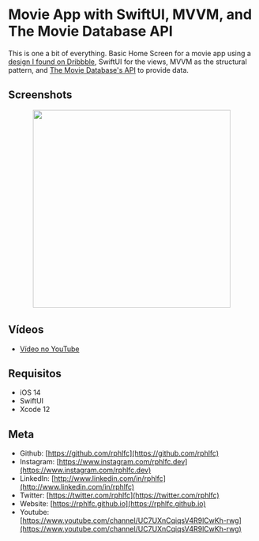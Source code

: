 # Movie App with SwiftUI, MVVM, and The Movie Database API
This is one a bit of everything. Basic Home Screen for a movie app using a [design I found on Dribbble](https://dribbble.com/shots/14790000-Movie-Online-App), SwiftUI for the views, MVVM as the structural pattern, and [The Movie Database's API](https://www.themoviedb.org) to provide data.

## Screenshots
<p align="center">
    <img src="https://user-images.githubusercontent.com/16376748/105611927-442a4d80-5d97-11eb-9147-b823487ce6f6.png" width="400">&nbsp;
</p>

## Vídeos
- [Vídeo no YouTube](https://youtu.be/ioploABQNMU)

## Requisitos
- iOS 14
- SwiftUI
- Xcode 12

## Meta
- Github: [https://github.com/rphlfc](https://github.com/rphlfc)
- Instagram: [https://www.instagram.com/rphlfc.dev](https://www.instagram.com/rphlfc.dev)
- LinkedIn: [http://www.linkedin.com/in/rphlfc](http://www.linkedin.com/in/rphlfc)
- Twitter: [https://twitter.com/rphlfc](https://twitter.com/rphlfc)
- Website: [https://rphlfc.github.io](https://rphlfc.github.io)
- Youtube: [https://www.youtube.com/channel/UC7UXnCqiqsV4R9lCwKh-rwg](https://www.youtube.com/channel/UC7UXnCqiqsV4R9lCwKh-rwg)




